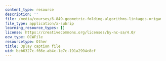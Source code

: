 ```yaml
---
content_type: resource
description: ''
file: /media/courses/6-849-geometric-folding-algorithms-linkages-origami-polyhedra-fall-2012/beb6327cf66eab4c1e7c191a2994c8cf_5lO7gBJEzH4.srt
file_type: application/x-subrip
learning_resource_types: []
license: https://creativecommons.org/licenses/by-nc-sa/4.0/
ocw_type: OCWFile
resourcetype: Other
title: 3play caption file
uid: beb6327c-f66e-ab4c-1e7c-191a2994c8cf
---
```

